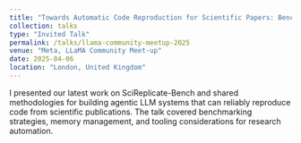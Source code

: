 ```yaml
---
title: "Towards Automatic Code Reproduction for Scientific Papers: Benchmarks and Methodologies"
collection: talks
type: "Invited Talk"
permalink: /talks/llama-community-meetup-2025
venue: "Meta, LLaMA Community Meet-up"
date: 2025-04-06
location: "London, United Kingdom"
---
```

I presented our latest work on SciReplicate-Bench and shared methodologies for building agentic LLM systems that can reliably reproduce code from scientific publications. The talk covered benchmarking strategies, memory management, and tooling considerations for research automation.
